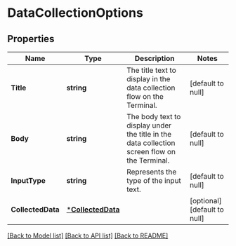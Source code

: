 # DataCollectionOptions

## Properties
Name | Type | Description | Notes
------------ | ------------- | ------------- | -------------
**Title** | **string** | The title text to display in the data collection flow on the Terminal. | [default to null]
**Body** | **string** | The body text to display under the title in the data collection screen flow on the Terminal. | [default to null]
**InputType** | **string** | Represents the type of the input text. | [default to null]
**CollectedData** | [***CollectedData**](CollectedData.md) |  | [optional] [default to null]

[[Back to Model list]](../README.md#documentation-for-models) [[Back to API list]](../README.md#documentation-for-api-endpoints) [[Back to README]](../README.md)

